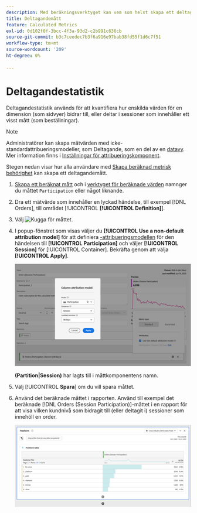 ```yaml
---
description: Med beräkningsverktyget kan vem som helst skapa ett deltagandemått.
title: Deltagandemått
feature: Calculated Metrics
exl-id: 0d102f0f-3bcc-4f3a-93d2-c2b991c636cb
source-git-commit: b3c7ceedec7b3f6a916e97bab38fd55f1d6c7f51
workflow-type: tm+mt
source-wordcount: '209'
ht-degree: 0%

---
```


# Deltagandestatistik

Deltagandestatistik används för att kvantifiera hur enskilda värden för en dimension (som sidvyer) bidrar till, eller deltar i sessioner som innehåller ett visst mått (som beställningar).

>[!NOTE]
>
>Administratörer kan skapa mätvärden med icke-standardattribueringsmodeller, som Deltagande, som en del av en [datavy](https://experienceleague.adobe.com/en/docs/analytics-platform/using/cja-dataviews/data-views). Mer information finns i [Inställningar för attribueringskomponent](../../../data-views/component-settings/attribution.md).

Stegen nedan visar hur alla användare med [Skapa beräknad metrisk behörighet](/help/technotes//access-control.md#user-level-access) kan skapa ett deltagandemått.

1. [Skapa ett beräknat mått](cm-workflow.md) och i [verktyget för beräknade värden](cm-build-metrics.md) namnger du måttet `Participation` eller något liknande.
1. Dra ett mätvärde som innehåller en lyckad händelse, till exempel [!DNL Orders], till området [!UICONTROL **[!UICONTROL Definition]**].
1. Välj ![Kugga](https://spectrum.adobe.com/static/icons/workflow_18/Smock_Settings_18_N.svg) för måttet.
1. I popup-fönstret som visas väljer du **[!UICONTROL Use a non-default attribution model]** för att definiera [-attribueringsmodellen](/help/components/calc-metrics/cm-workflow/m-metric-type-alloc.md) för den händelsen till **[!UICONTROL Participation]** och väljer **[!UICONTROL Session]** för [!UICONTROL Container]. Bekräfta genom att välja **[!UICONTROL Apply]**.


   ![Popup-meny för kolumnattribueringsmodell som visar deltagande som vald modell och session för fönstret Sök efter.](assets/participation-setup.png)

   **(Partition|Session)** har lagts till i måttkomponentens namn.



1. Välj [!UICONTROL **Spara**] om du vill spara måttet.
1. Använd det beräknade måttet i rapporten. Använd till exempel det beräknade [!DNL Orders (Session Participation)]-måttet i en rapport för att visa vilken kundnivå som bidragit till (eller deltagit i) sessioner som innehöll en order.

   ![Frihandsregister med kundnivå och beställningar.](assets/participation-pages-customer-tier.png)
